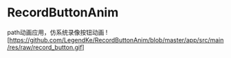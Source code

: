 # RecordButtonAnim
path动画应用，仿系统录像按钮动画
![https://github.com/LegendKe/RecordButtonAnim/blob/master/app/src/main/res/raw/record_button.gif]